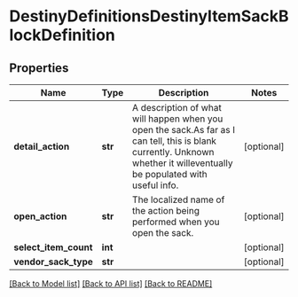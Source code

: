 # DestinyDefinitionsDestinyItemSackBlockDefinition

## Properties
Name | Type | Description | Notes
------------ | ------------- | ------------- | -------------
**detail_action** | **str** | A description of what will happen when you open the sack.As far as I can tell, this is blank currently.  Unknown whether it willeventually be populated with useful info. | [optional] 
**open_action** | **str** | The localized name of the action being performed when you open the sack. | [optional] 
**select_item_count** | **int** |  | [optional] 
**vendor_sack_type** | **str** |  | [optional] 

[[Back to Model list]](../README.md#documentation-for-models) [[Back to API list]](../README.md#documentation-for-api-endpoints) [[Back to README]](../README.md)


